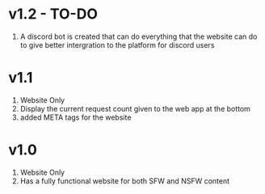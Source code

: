# v1.2 - TO-DO

1. A discord bot is created that can do everything that the website can do to give better intergration to the platform for discord users

# v1.1

1. Website Only
2. Display the current request count given to the web app at the bottom
3. added META tags for the website

# v1.0

1. Website Only
2. Has a fully functional website for both SFW and NSFW content
